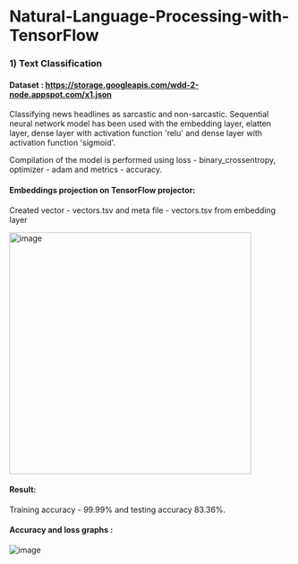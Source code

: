 # Natural-Language-Processing-with-TensorFlow

### 1) Text Classification 
   #### Dataset : https://storage.googleapis.com/wdd-2-node.appspot.com/x1.json
   Classifying news headlines as sarcastic and non-sarcastic. Sequential neural network model has been used with the embedding layer, elatten layer, dense layer with activation function 'relu' and dense layer with activation function 'sigmoid'.
   
   Compilation of the model is performed using loss - binary_crossentropy, optimizer - adam and metrics - accuracy.
   
   #### Embeddings projection on TensorFlow projector:
   Created vector - vectors.tsv and meta file - vectors.tsv from embedding layer
   
   <img width="432" alt="image" src="https://user-images.githubusercontent.com/76790650/148669352-b04819a3-d6b7-4531-be93-03a32590e37f.png">

   #### Result:
   Training accuracy - 99.99% and testing accuracy 83.36%.
   
   #### Accuracy and loss graphs :
   ![image](https://user-images.githubusercontent.com/76790650/148669458-d1e23952-e247-444b-82a5-ab67dedc12c1.png)
